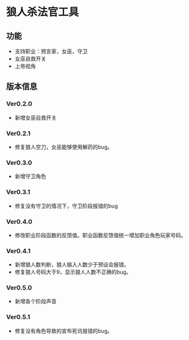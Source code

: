# 狼人杀法官工具

## 功能

- 支持职业：预言家，女巫，守卫
- 女巫自救开关
- 上帝视角

## 版本信息

### Ver0.2.0

- 新增女巫自救开关

### Ver0.2.1

- 修复狼人空刀，女巫能够使用解药的bug。

### Ver0.3.0

- 新增守卫角色

### Ver0.3.1

- 修复没有守卫的情况下，守卫阶段报错的bug

### Ver0.4.0

- 修改职业阶段函数的反馈值。职业函数反馈值统一增加职业角色玩家号码。

### Ver0.4.1

- 新增狼人数判断，狼人输入人数少于预设会报错。
- 修复狼人号码大于9，显示狼人人数不正确的bug。

### Ver0.5.0

- 新增各个阶段声音

### Ver0.5.1
- 修复没有角色导致的宣布死讯报错的bug。
